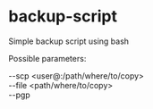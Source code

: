 # backup-script
Simple backup script using bash

Possible parameters:

--scp <user@:/path/where/to/copy><br>
--file <path/where/to/copy><br>
--pgp <pgpkey><br>
